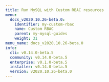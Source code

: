 ```yaml
---
title: Run MySQL with Custom RBAC resources
menu:
  docs_v2020.10.26-beta.0:
    identifier: my-custom-rbac
    name: Custom RBAC
    parent: my-mysql-guides
    weight: 31
menu_name: docs_v2020.10.26-beta.0
info:
  cli: v0.14.0-beta.5
  community: v0.14.0-beta.5
  enterprise: v0.1.0-beta.5
  installer: v0.14.0-beta.5
  version: v2020.10.26-beta.0
---
```


